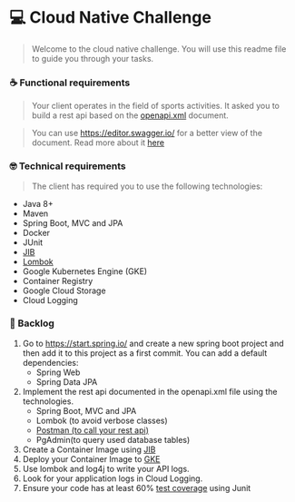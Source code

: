 # 💻 Cloud Native Challenge


> Welcome to the cloud native challenge. You will use this readme file to guide you through your tasks.  
### ☕ Functional requirements

> Your client operates in the field of sports activities. It asked you to build a rest api based on the [openapi.xml](openapi.xml) document.

> You can use https://editor.swagger.io/ for a better view of the document.
Read more about it [here](https://swagger.io/docs/specification/about/)  
### 🤓 Technical requirements

> The client has required you to use the following technologies:

- Java 8+
- Maven
- Spring Boot, MVC and JPA
- Docker
- JUnit
- [JIB](https://cloud.google.com/java/getting-started/jib)
- [Lombok](https://medium.com/collabcode/projeto-lombok-es1crevendo-menos-c%C3%B3digo-em-java-8fc87b379209)
- Google Kubernetes Engine (GKE)
- Container Registry
- Google Cloud Storage
- Cloud Logging  
### 🐞 Backlog

1. Go to https://start.spring.io/ and create a new spring boot project and then add it to this project as a first commit. You can add a default dependencies:
    - Spring Web
    - Spring Data JPA
2. Implement the rest api documented in the openapi.xml file using the technologies.
    - Spring Boot, MVC and JPA
    - Lombok (to avoid verbose classes)
    - [Postman (to call your rest api)](https://learning.postman.com/docs/getting-started/sending-the-first-request/)
    - PgAdmin(to query used database tables)
3. Create a Container Image using [JIB](https://cloud.google.com/java/getting-started/jib)
4. Deploy your Container Image to [GKE](https://cloud.google.com/kubernetes-engine/docs/tutorials/hello-app)
5. Use lombok and log4j to write your API logs.
6. Look for your application logs in Cloud Logging.
8. Ensure your code has at least 60% [test coverage](https://www.jetbrains.com/help/idea/running-test-with-coverage.html#fe1f1331) using Junit